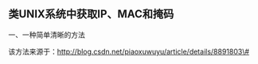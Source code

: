 ## 类UNIX系统中获取IP、MAC和掩码

一、一种简单清晰的方法

该方法来源于：http://blog.csdn.net/piaoxuwuyu/article/details/8891803\#



